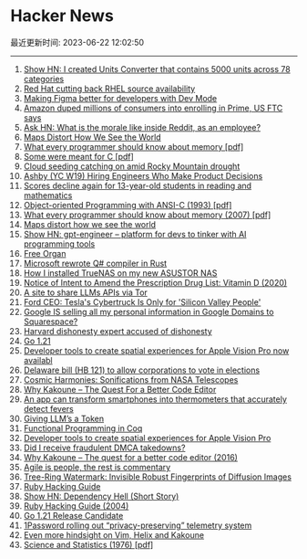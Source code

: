 # Hacker News

最近更新时间: 2023-06-22 12:02:50

--- 
1. [Show HN: I created Units Converter that contains 5000 units across 78 categories](https://www.kodytools.com/units) 
2. [Red Hat cutting back RHEL source availability](https://lwn.net/Articles/935592/) 
3. [Making Figma better for developers with Dev Mode](https://www.figma.com/blog/introducing-dev-mode/) 
4. [Amazon duped millions of consumers into enrolling in Prime, US FTC says](https://finance.yahoo.com/news/amazon-duped-millions-consumers-enrolling-141223359.html) 
5. [Ask HN: What is the morale like inside Reddit, as an employee?](https://news.ycombinator.com/item?id=36421483) 
6. [Maps Distort How We See the World](https://unchartedterritories.tomaspueyo.com/p/maps-distort-how-we-see-the-world) 
7. [What every programmer should know about memory [pdf]](https://people.freebsd.org/~lstewart/articles/cpumemory.pdf) 
8. [Some were meant for C [pdf]](https://www.humprog.org/~stephen/research/papers/kell17some-preprint.pdf) 
9. [Cloud seeding catching on amid Rocky Mountain drought](https://www.hjnews.com/tremonton/cloud-seeding-catching-on-amid-rocky-mountain-drought/article_b0e08aac-e2bf-11ed-8583-632389f0bdf3.html) 
10. [Ashby (YC W19) Hiring Engineers Who Make Product Decisions](https://www.ashbyhq.com/careers?utm_source=hn&ashby_jid=f99c1c4a-07f5-42fa-987e-de9a93f945dd) 
11. [Scores decline again for 13-year-old students in reading and mathematics](https://www.nationsreportcard.gov/highlights/ltt/2023/) 
12. [Object-oriented Programming with ANSI-C (1993) [pdf]](https://www.mclibre.org/descargar/docs/libros/ooc-ats.pdf) 
13. [What every programmer should know about memory (2007) [pdf]](https://people.freebsd.org/~lstewart/articles/cpumemory.pdf) 
14. [Maps distort how we see the world](https://unchartedterritories.tomaspueyo.com/p/maps-distort-how-we-see-the-world) 
15. [Show HN: gpt-engineer – platform for devs to tinker with AI programming tools](https://news.ycombinator.com/item?id=36422730) 
16. [Free Organ](https://www.organclearinghouse.com/organs-for-sale#/3141-austin-san-francisco) 
17. [Microsoft rewrote Q# compiler in Rust](https://github.com/microsoft/qsharp) 
18. [How I installed TrueNAS on my new ASUSTOR NAS](https://www.jeffgeerling.com/blog/2023/how-i-installed-truenas-on-my-new-asustor-nas) 
19. [Notice of Intent to Amend the Prescription Drug List: Vitamin D (2020)](https://www.canada.ca/en/health-canada/services/drugs-health-products/drug-products/prescription-drug-list/notices-changes/notice-intent-vitamin-d.html) 
20. [A site to share LLMs APIs via Tor](https://www.neuroengine.ai/) 
21. [Ford CEO: Tesla's Cybertruck Is Only for 'Silicon Valley People'](https://www.businessinsider.com/ford-ceo-disses-tesla-cybertruck-for-silicon-valley-people-2023-6) 
22. [Google IS selling all my personal information in Google Domains to Squarespace?](https://twitter.com/GergelyOrosz/status/1671603045640151041) 
23. [Harvard dishonesty expert accused of dishonesty](https://www.ft.com/content/a8c07365-f85d-47a0-98a4-b6f71da697ef) 
24. [Go 1.21](https://go.dev/blog/go1.21rc) 
25. [Developer tools to create spatial experiences for Apple Vision Pro now availabl](https://www.apple.com/newsroom/2023/06/developer-tools-to-create-spatial-experiences-for-apple-vision-pro-now-available/) 
26. [Delaware bill (HB 121) to allow corporations to vote in elections](https://legis.delaware.gov/BillDetail/130205) 
27. [Cosmic Harmonies: Sonifications from NASA Telescopes](https://chandra.si.edu/photo/2023/sonify7/) 
28. [Why Kakoune – The Quest For a Better Code Editor](https://kakoune.org/why-kakoune/why-kakoune.html) 
29. [An app can transform smartphones into thermometers that accurately detect fevers](https://www.washington.edu/news/2023/06/21/an-app-can-transform-smartphones-into-thermometers-that-accurately-detect-fevers/) 
30. [Giving LLM’s a <Backspace> Token](https://arxiv.org/abs/2306.05426) 
31. [Functional Programming in Coq](https://softwarefoundations.cis.upenn.edu/lf-current/Basics.html) 
32. [Developer tools to create spatial experiences for Apple Vision Pro](https://www.apple.com/newsroom/2023/06/developer-tools-to-create-spatial-experiences-for-apple-vision-pro-now-available/) 
33. [Did I receive fraudulent DMCA takedowns?](https://incoherency.co.uk/blog/stories/hardbin-fake-takedowns.html) 
34. [Why Kakoune – The quest for a better code editor (2016)](https://kakoune.org/why-kakoune/why-kakoune.html) 
35. [Agile is people, the rest is commentary](https://buttondown.email/hillelwayne/archive/agile-is-people-the-rest-is-commentary/) 
36. [Tree-Ring Watermark: Invisible Robust Fingerprints of Diffusion Images](https://arxiv.org/abs/2305.20030) 
37. [Ruby Hacking Guide](https://ruby-hacking-guide.github.io) 
38. [Show HN: Dependency Hell (Short Story)](https://github.com/jaronilan/stories/blob/main/dependency-hell.md) 
39. [Ruby Hacking Guide (2004)](https://ruby-hacking-guide.github.io) 
40. [Go 1.21 Release Candidate](https://go.dev/blog/go1.21rc) 
41. [1Password rolling out “privacy-preserving” telemetry system](https://blog.1password.com/telemetry-system-roll-out/) 
42. [Even more hindsight on Vim, Helix and Kakoune](https://phaazon.net/blog/more-hindsight-vim-helix-kakoune) 
43. [Science and Statistics (1976) [pdf]](https://www-sop.inria.fr/members/Ian.Jermyn/philosophy/writings/Boxonmaths.pdf) 
